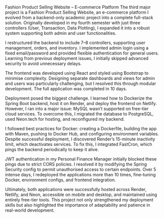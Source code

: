  Fashion Product Selling Website – E-commerce Platform
The third major project is a Fashion Product Selling Website, an e-commerce platform I evolved from a backend-only academic project into a complete full-stack solution. Originally developed in my fourth semester with just three controllers (User, Transaction, Data Plotting), I expanded it into a robust system supporting both admin and user functionalities.

I restructured the backend to include 7–8 controllers, supporting user management, orders, and inventory. I implemented admin login using a fixed email/password and provided flexible authentication for general users. Learning from previous deployment issues, I initially skipped advanced security to avoid unnecessary delays.

The frontend was developed using React and styled using Bootstrap to minimise complexity. Designing separate dashboards and views for admin and users was particularly challenging, but I resolved this through modular development. The full application was completed in 10 days.

Deployment posed the biggest challenge. I learned how to Dockerize the Spring Boot backend, host it on Render, and deploy the frontend on Netlify. However, I ran into a major issue: MySQL wasn’t supported on free-tier cloud services. To overcome this, I migrated the database to PostgreSQL, used Neon.tech for hosting, and reconfigured my backend.

I followed best practices for Docker: creating a Dockerfile, building the app with Maven, pushing to Docker Hub, and configuring environment variables. Despite successful deployment, I discovered Render’s 15-minute inactivity limit, which deactivates services. To fix this, I integrated FastCron, which pings the backend periodically to keep it alive.

JWT authentication in my Personal Finance Manager initially blocked these pings due to strict CORS policies. I resolved it by modifying the Spring Security config to permit unauthorised access to certain endpoints. Over 5 intense days, I redeployed the applications more than 10 times, fine-tuning Docker, environment configs, and frontend integration.

Ultimately, both applications were successfully hosted across Render, Netlify, and Neon, accessible on mobile and desktop, and maintained using entirely free-tier tools. This project not only strengthened my deployment skills but also highlighted the importance of adaptability and patience in real-world development.
